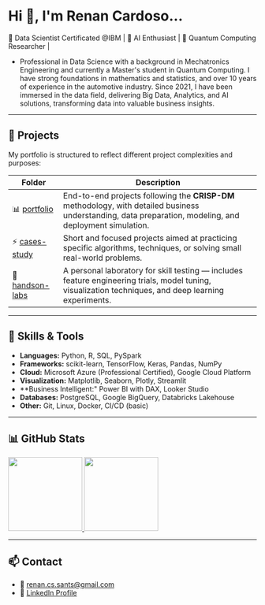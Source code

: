 <h1 align="left">Hi 👋, I'm Renan Cardoso...</h1>
🎯 Data Scientist Certificated @IBM | 🤖 AI Enthusiast | 🧠 Quantum Computing Researcher |

- Professional in Data Science with a background in Mechatronics Engineering and currently a Master's student in Quantum Computing. I have strong foundations in mathematics and statistics, and over 10 years of experience in the automotive industry. Since 2021, I have been immersed in the data field, delivering Big Data, Analytics, and AI solutions, transforming data into valuable business insights.

---

## 🚀 Projects

My portfolio is structured to reflect different project complexities and purposes:

| Folder | Description |
|--------|-------------|
| 📊 [portfolio](./projetos_longos) | End-to-end projects following the **CRISP-DM** methodology, with detailed business understanding, data preparation, modeling, and deployment simulation. |
| ⚡ [cases-study](./projetos_praticos) | Short and focused projects aimed at practicing specific algorithms, techniques, or solving small real-world problems. |
| 🧪 [handson-labs](./experiments) | A personal laboratory for skill testing — includes feature engineering trials, model tuning, visualization techniques, and deep learning experiments. |

---

## 🧠 Skills & Tools
- **Languages:** Python, R, SQL, PySpark  
- **Frameworks:** scikit-learn, TensorFlow, Keras, Pandas, NumPy  
- **Cloud:** Microsoft Azure (Professional Certified), Google Cloud Platform  
- **Visualization:** Matplotlib, Seaborn, Plotly, Streamlit
- **Business Intelligent:" Power BI with DAX, Looker Studio  
- **Databases:** PostgreSQL, Google BigQuery, Databricks Lakehouse  
- **Other:** Git, Linux, Docker, CI/CD (basic)  

---

## 📊 GitHub Stats
<p align="left">
<a href="https://github.com/reynancs">
  <img height="150em" src="https://github-readme-stats-eight-theta.vercel.app/api?username=reynancs&show_icons=true&theme=transparent&include_all_commits=true&count_private=true"/>
  <img height="150em" src="https://github-readme-stats-eight-theta.vercel.app/api/top-langs/?username=reynancs&layout=compact&langs_count=8&theme=transparent"/>
</a>
</p>

---

## 📫 Contact
- 📧 renan.cs.sants@gmail.com  
- 💼 [LinkedIn Profile](https://www.linkedin.com/in/renan-cardoso-8323b151/)
